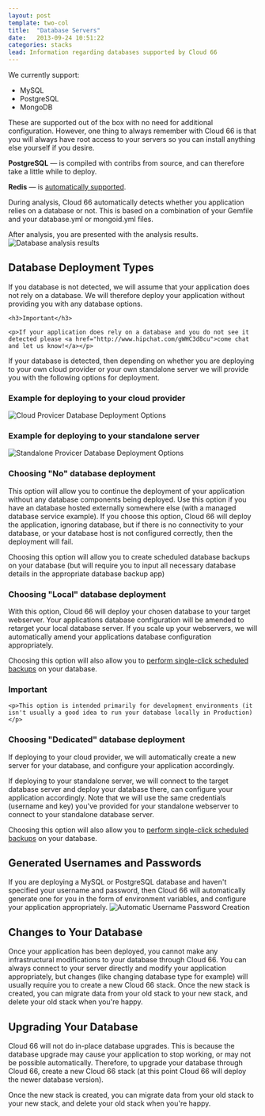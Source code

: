 ```yaml
---
layout: post
template: two-col
title:  "Database Servers"
date:   2013-09-24 10:51:22
categories: stacks
lead: Information regarding databases supported by Cloud 66
---
```



We currently support:

* MySQL
* PostgreSQL
* MongoDB

These are supported out of the box with no need for additional configuration. However, one thing to always remember with Cloud 66 is that you will always have root access to your servers so you can install anything else yourself if you desire.

<strong>PostgreSQL</strong> &mdash; is compiled with contribs from source, and can therefore take a little while to deploy.

<strong>Redis</strong> &mdash; is [automatically supported](/stacks/database-redis.html).

During analysis, Cloud 66 automatically detects whether you application relies on a database or not. This is based on a combination of your Gemfile and your database.yml or mongoid.yml files.

After analysis, you are presented with the analysis results.
![Database analysis results](http://cdn.cloud66.com.s3.amazonaws.com/images/help/database_analysis_results.png)

## Database Deployment Types

If you database is not detected, we will assume that your application does not rely on a database.
We will therefore deploy your application without providing you with any database options.

<div class="notice">

	<h3>Important</h3>

	<p>If your application does rely on a database and you do not see it detected please <a href="http://www.hipchat.com/gWHC3d8cu">come chat and let us know!</a></p>

</div>

If your database is detected, then depending on whether you are deploying to your own cloud provider or your own standalone server we will provide you with the following options for deployment.

### Example for deploying to your cloud provider
![Cloud Provicer Database Deployment Options](http://cdn.cloud66.com.s3.amazonaws.com/images/help/cloud_database_deployment_options.png)

### Example for deploying to your standalone server
![Standalone Provicer Database Deployment Options](http://cdn.cloud66.com.s3.amazonaws.com/images/help/standalone_database_deployment_options.png)

### Choosing **"No"** database deployment
This option will allow you to continue the deployment of your application without any database components being deployed. Use this option if you have an database hosted externally somewhere else (with a managed database service example).
If you choose this option, Cloud 66 will deploy the application, ignoring database, but if there is no connectivity to your database, or your database host is not configured correctly, then the deployment will fail.

Choosing this option will allow you to create scheduled database backups on your database (but will require you to input all necessary database details in the appropriate database backup app)

### Choosing **"Local"** database deployment
With this option, Cloud 66 will deploy your chosen database to your target webserver. Your applications database configuration will be amended to retarget your local database server.
If you scale up your webservers, we will automatically amend your applications database configuration appropriately.

Choosing this option will also allow you to [perform single-click scheduled backups](/stack-features/single-click-db-backup.html) on your database.

<div class="notice">
	<h3>Important</h3>

	<p>This option is intended primarily for development environments (it isn't usually a good idea to run your database locally in Production)</p>
</div>

### Choosing **"Dedicated"** database deployment
If deploying to your cloud provider, we will automatically create a new server for your database, and configure your application accordingly.

If deploying to your standalone server, we will connect to the target database server and deploy your database there, can configure your application accordingly.
Note that we will use the same credentials (username and key) you've provided for your standalone webserver to connect to your standalone database server.

Choosing this option will also allow you to [perform single-click scheduled backups](/stack-features/single-click-db-backup.html) on your database.

## Generated Usernames and Passwords
If you are deploying a MySQL or PostgreSQL database and haven't specified your username and password, then Cloud 66 will automatically generate one for you in the form of environment variables, and configure your application appropriately.
![Automatic Username Password Creation](http://cdn.cloud66.com.s3.amazonaws.com/images/help/database_username_or_password_empty.png)

## Changes to Your Database
Once your application has been deployed, you cannot make any infrastructural modifications to your database through Cloud 66.
You can always connect to your server directly and modify your application appropriately, but changes (like changing database type for example) will usually require you to create a new Cloud 66 stack. Once the new stack is created, you can migrate data from your old stack to your new stack, and delete your old stack when you're happy.

## Upgrading Your Database
Cloud 66 will not do in-place database upgrades. This is because the database upgrade may cause your application to stop working, or may not be possible automatically. Therefore, to upgrade your database through Cloud 66, create a new Cloud 66 stack (at this point Cloud 66 will deploy the newer database version).

Once the new stack is created, you can migrate data from your old stack to your new stack, and delete your old stack when you're happy.


